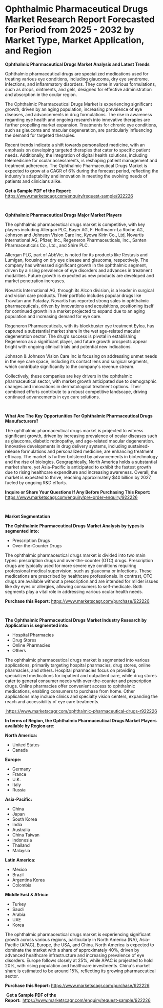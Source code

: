 <p><h1>Ophthalmic Pharmaceutical Drugs Market Research Report Forecasted for Period from 2025 -  2032 by Market Type, Market Application, and Region</h1></p><p><strong>Ophthalmic Pharmaceutical Drugs Market Analysis and Latest Trends</strong></p>
<p><p>Ophthalmic pharmaceutical drugs are specialized medications used for treating various eye conditions, including glaucoma, dry eye syndrome, infections, and inflammatory disorders. They come in various formulations, such as drops, ointments, and gels, designed for effective administration and absorption in the ocular region.</p><p>The Ophthalmic Pharmaceutical Drugs Market is experiencing significant growth, driven by an aging population, increasing prevalence of eye diseases, and advancements in drug formulations. The rise in awareness regarding eye health and ongoing research into innovative therapies are further propelling market expansion. Treatments for chronic eye conditions, such as glaucoma and macular degeneration, are particularly influencing the demand for targeted therapies.</p><p>Recent trends indicate a shift towards personalized medicine, with an emphasis on developing targeted therapies that cater to specific patient needs. Additionally, the integration of digital health solutions, including telemedicine for ocular assessments, is reshaping patient management and treatment adherence. The Ophthalmic Pharmaceutical Drugs Market is expected to grow at a CAGR of 6% during the forecast period, reflecting the industry's adaptability and innovation in meeting the evolving needs of patients and clinicians alike.</p></p>
<p><strong>Get a Sample PDF of the Report:&nbsp;</strong> <a href="https://www.marketscagr.com/enquiry/request-sample/922226?utm_campaign=2483&utm_medium=2&utm_source=Github&utm_content=ia&utm_term=13042025&utm_id=ophthalmic-pharmaceutical-drugs">https://www.marketscagr.com/enquiry/request-sample/922226</a></p>
<p>&nbsp;</p>
<p><strong>Ophthalmic Pharmaceutical Drugs Major Market Players</strong></p>
<p><p>The ophthalmic pharmaceutical drugs market is competitive, with key players including Allergan PLC, Bayer AG, F. Hoffmann-La Roche AG, Johnson and Johnson Vision Care Inc, Kyowa Kirin Co., Ltd, Novartis International AG, Pfizer, Inc., Regeneron Pharmaceuticals, Inc., Santen Pharmaceuticals Co., Ltd., and Shire PLC. </p><p>Allergan PLC, part of AbbVie, is noted for its products like Restasis and Lumigan, focusing on dry eye disease and glaucoma, respectively. The company has witnessed significant growth in the ophthalmic segment, driven by a rising prevalence of eye disorders and advances in treatment modalities. Future growth is expected as new products are developed and market penetration increases.</p><p>Novartis International AG, through its Alcon division, is a leader in surgical and vision care products. Their portfolio includes popular drugs like Travatan and Pataday. Novartis has reported strong sales in ophthalmic pharmaceuticals, driven by innovations and acquisitions, positioning itself for continued growth in a market projected to expand due to an aging population and increasing demand for eye care.</p><p>Regeneron Pharmaceuticals, with its blockbuster eye treatment Eylea, has captured a substantial market share in the wet age-related macular degeneration sector. The drug’s success is pivotal in establishing Regeneron as a significant player, and future growth prospects appear bright with ongoing clinical trials and potential new indications.</p><p>Johnson & Johnson Vision Care Inc is focusing on addressing unmet needs in the eye care space, including its contact lens and surgical segments, which contribute significantly to the company's revenue stream. </p><p>Collectively, these companies are key drivers in the ophthalmic pharmaceutical sector, with market growth anticipated due to demographic changes and innovations in dermatological treatment options. Their combined efforts contribute to a robust competitive landscape, driving continued advancements in eye care solutions.</p></p>
<p>&nbsp;</p>
<p><strong>What Are The Key Opportunities For Ophthalmic Pharmaceutical Drugs Manufacturers?</strong></p>
<p><p>The ophthalmic pharmaceutical drugs market is projected to witness significant growth, driven by increasing prevalence of ocular diseases such as glaucoma, diabetic retinopathy, and age-related macular degeneration. Innovative developments in drug delivery systems, including sustained-release formulations and personalized medicine, are enhancing treatment efficacy. The market is further bolstered by advancements in biotechnology and the rise of biologics. Geographically, North America holds a substantial market share, yet Asia-Pacific is anticipated to exhibit the fastest growth due to rising healthcare expenditure and increasing awareness. Overall, the market is expected to thrive, reaching approximately $40 billion by 2027, fueled by ongoing R&D efforts.</p></p>
<p><strong>Inquire or Share Your Questions If Any Before Purchasing This Report:</strong> <a href="https://www.marketscagr.com/enquiry/pre-order-enquiry/922226?utm_campaign=2483&utm_medium=2&utm_source=Github&utm_content=ia&utm_term=13042025&utm_id=ophthalmic-pharmaceutical-drugs">https://www.marketscagr.com/enquiry/pre-order-enquiry/922226</a></p>
<p>&nbsp;</p>
<p><strong>Market Segmentation</strong></p>
<p><strong>The Ophthalmic Pharmaceutical Drugs Market Analysis by types is segmented into:</strong></p>
<p><ul><li>Prescription Drugs</li><li>Over-the-Counter Drugs</li></ul></p>
<p><p>The ophthalmic pharmaceutical drugs market is divided into two main types: prescription drugs and over-the-counter (OTC) drugs. Prescription drugs are typically used for more severe eye conditions requiring professional medical supervision, such as glaucoma or infections. These medications are prescribed by healthcare professionals. In contrast, OTC drugs are available without a prescription and are intended for milder issues like dry eyes or allergies, allowing consumers to self-medicate. Both segments play a vital role in addressing various ocular health needs.</p></p>
<p><strong>Purchase this Report:&nbsp;</strong><a href="https://www.marketscagr.com/purchase/922226?utm_campaign=2483&utm_medium=2&utm_source=Github&utm_content=ia&utm_term=13042025&utm_id=ophthalmic-pharmaceutical-drugs">https://www.marketscagr.com/purchase/922226</a></p>
<p>&nbsp;</p>
<p><strong>The Ophthalmic Pharmaceutical Drugs Market Industry Research by Application is segmented into:</strong></p>
<p><ul><li>Hospital Pharmacies</li><li>Drug Stores</li><li>Online Pharmacies</li><li>Others</li></ul></p>
<p><p>The ophthalmic pharmaceutical drugs market is segmented into various applications, primarily targeting hospital pharmacies, drug stores, online pharmacies, and others. Hospital pharmacies focus on providing specialized medications for inpatient and outpatient care, while drug stores cater to general consumer needs with over-the-counter and prescription drugs. Online pharmacies offer convenient access to ophthalmic medications, enabling consumers to purchase from home. Other applications may include clinics and specialty vision centers, expanding the reach and accessibility of eye care treatments.</p></p>
<p><a href="https://www.marketscagr.com/ophthalmic-pharmaceutical-drugs-r922226?utm_campaign=2483&utm_medium=2&utm_source=Github&utm_content=ia&utm_term=13042025&utm_id=ophthalmic-pharmaceutical-drugs">&nbsp;https://www.marketscagr.com/ophthalmic-pharmaceutical-drugs-r922226</a></p>
<p><strong>In terms of Region, the Ophthalmic Pharmaceutical Drugs Market Players available by Region are:</strong></p>
<p>
    <p> <strong> North America: </strong>
        <ul>
            <li>United States</li>
            <li>Canada</li>
        </ul>
        </p> 
    <p> <strong> Europe: </strong>
        <ul>
            <li>Germany</li>
            <li>France</li>
            <li>U.K.</li>
            <li>Italy</li>
            <li>Russia</li>
        </ul>
        </p> 
    <p> <strong> Asia-Pacific: </strong>
        <ul>
            <li>China</li>
            <li>Japan</li>
            <li>South Korea</li>
            <li>India</li>
            <li>Australia</li>
            <li>China Taiwan</li>
            <li>Indonesia</li>
            <li>Thailand</li>
            <li>Malaysia</li>
        </ul>
        </p> 
    <p> <strong> Latin America: </strong>
        <ul>
            <li>Mexico</li>
            <li>Brazil</li>
            <li>Argentina Korea</li>
            <li>Colombia</li>
        </ul>
        </p> 
    <p> <strong> Middle East & Africa: </strong>
        <ul>
            <li>Turkey</li>
            <li>Saudi</li>
            <li>Arabia</li>
            <li>UAE</li>
            <li>Korea</li>
        </ul>
    </p>
    </p>
<p><p>The ophthalmic pharmaceutical drugs market is experiencing significant growth across various regions, particularly in North America (NA), Asia-Pacific (APAC), Europe, the USA, and China. North America is expected to dominate the market with a share of approximately 40%, driven by advanced healthcare infrastructure and increasing prevalence of eye disorders. Europe follows closely at 25%, while APAC is projected to hold 20%, with rising population and healthcare investments. China's market share is estimated to be around 15%, reflecting its growing pharmaceutical sector.</p></p>
<p><strong>Purchase this Report: </strong><a href="https://www.marketscagr.com/purchase/922226?utm_campaign=2483&utm_medium=2&utm_source=Github&utm_content=ia&utm_term=13042025&utm_id=ophthalmic-pharmaceutical-drugs">https://www.marketscagr.com/purchase/922226</a></p>
<p>&nbsp;<strong>Get a Sample PDF of the Report:&nbsp;&nbsp;</strong><a href="https://www.marketscagr.com/enquiry/request-sample/922226?utm_campaign=2483&utm_medium=2&utm_source=Github&utm_content=ia&utm_term=13042025&utm_id=ophthalmic-pharmaceutical-drugs">https://www.marketscagr.com/enquiry/request-sample/922226</a></p>
<p><strong></strong></p>
<p><p></p><p></p><p></p></p>